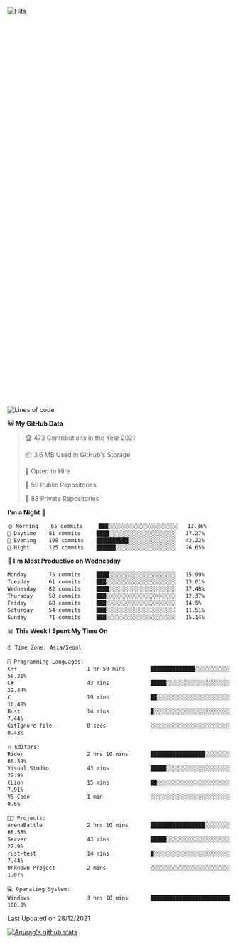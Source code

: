 ![Hits](https://hits.seeyoufarm.com/api/count/incr/badge.svg?url=https%3A%2F%2Fgithub.com%2Fkokose1234&count_bg=%2379C83D&title_bg=%23555555&icon=apple.svg&icon_color=%23E7E7E7&title=hits&edge_flat=false)
<br/>
![Metrics](https://github.com/kokose1234/kokose1234/blob/main/github-metrics.svg)

<!--START_SECTION:waka-->
![Lines of code](https://img.shields.io/badge/From%20Hello%20World%20I%27ve%20Written-8%20Million%20lines%20of%20code-blue)

**🐱 My GitHub Data** 

> 🏆 473 Contributions in the Year 2021
 > 
> 📦 3.6 MB Used in GitHub's Storage 
 > 
> 💼 Opted to Hire
 > 
> 📜 59 Public Repositories 
 > 
> 🔑 88 Private Repositories  
 > 
**I'm a Night 🦉** 

```text
🌞 Morning    65 commits     ███░░░░░░░░░░░░░░░░░░░░░░   13.86% 
🌆 Daytime    81 commits     ████░░░░░░░░░░░░░░░░░░░░░   17.27% 
🌃 Evening    198 commits    ██████████░░░░░░░░░░░░░░░   42.22% 
🌙 Night      125 commits    ██████░░░░░░░░░░░░░░░░░░░   26.65%

```
📅 **I'm Most Productive on Wednesday** 

```text
Monday       75 commits     ████░░░░░░░░░░░░░░░░░░░░░   15.99% 
Tuesday      61 commits     ███░░░░░░░░░░░░░░░░░░░░░░   13.01% 
Wednesday    82 commits     ████░░░░░░░░░░░░░░░░░░░░░   17.48% 
Thursday     58 commits     ███░░░░░░░░░░░░░░░░░░░░░░   12.37% 
Friday       68 commits     ███░░░░░░░░░░░░░░░░░░░░░░   14.5% 
Saturday     54 commits     ███░░░░░░░░░░░░░░░░░░░░░░   11.51% 
Sunday       71 commits     ███░░░░░░░░░░░░░░░░░░░░░░   15.14%

```


📊 **This Week I Spent My Time On** 

```text
⌚︎ Time Zone: Asia/Seoul

💬 Programming Languages: 
C++                      1 hr 50 mins        ██████████████░░░░░░░░░░░   58.21% 
C#                       43 mins             █████░░░░░░░░░░░░░░░░░░░░   22.84% 
C                        19 mins             ██░░░░░░░░░░░░░░░░░░░░░░░   10.48% 
Rust                     14 mins             █░░░░░░░░░░░░░░░░░░░░░░░░   7.44% 
GitIgnore file           0 secs              ░░░░░░░░░░░░░░░░░░░░░░░░░   0.43%

🔥 Editors: 
Rider                    2 hrs 10 mins       █████████████████░░░░░░░░   68.59% 
Visual Studio            43 mins             █████░░░░░░░░░░░░░░░░░░░░   22.9% 
CLion                    15 mins             ██░░░░░░░░░░░░░░░░░░░░░░░   7.91% 
VS Code                  1 min               ░░░░░░░░░░░░░░░░░░░░░░░░░   0.6%

🐱‍💻 Projects: 
ArenaBattle              2 hrs 10 mins       █████████████████░░░░░░░░   68.58% 
Server                   43 mins             █████░░░░░░░░░░░░░░░░░░░░   22.9% 
rust-test                14 mins             █░░░░░░░░░░░░░░░░░░░░░░░░   7.44% 
Unknown Project          2 mins              ░░░░░░░░░░░░░░░░░░░░░░░░░   1.07%

💻 Operating System: 
Windows                  3 hrs 10 mins       █████████████████████████   100.0%

```


 Last Updated on 28/12/2021
<!--END_SECTION:waka-->

[![Anurag's github stats](https://github-readme-stats.vercel.app/api?username=kokose1234&theme=dracula)](https://github.com/anuraghazra/github-readme-stats)



	
